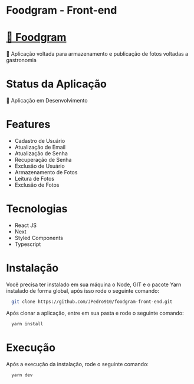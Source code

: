 # Foodgram - Front-end

# <a href="https://foodgramjpdev.herokuapp.com/">🔗 Foodgram</a>
<p>🚀 Aplicação voltada para armazenamento e publicação de fotos voltadas a gastronomia</p>

# Status da Aplicação
<p>🚧 Aplicação em Desenvolvimento</p>

# Features
- Cadastro de Usuário
- Atualização de Email
- Atualização de Senha
- Recuperação de Senha
- Exclusão de Usuário
- Armazenamento de Fotos
- Leitura de Fotos
- Exclusão de Fotos

# Tecnologias
- React JS
- Next
- Styled Components
- Typescript

# Instalação
Você precisa ter instalado em sua máquina o Node, GIT e o pacote Yarn instalado de forma global, após isso rode o seguinte comando: 
```sh
  git clone https://github.com/JPedro910/foodgram-front-end.git
```
Após clonar a aplicação, entre em sua pasta e rode o seguinte comando:
```sh
  yarn install
```
# Execução
Após a execução da instalação, rode o seguinte comando:
```sh
  yarn dev
```